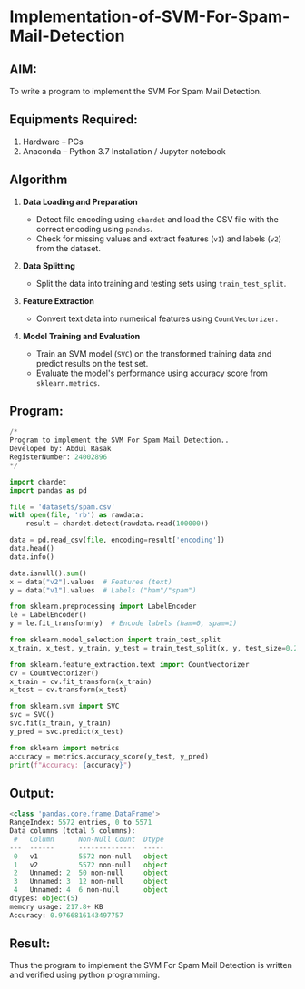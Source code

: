 # Implementation-of-SVM-For-Spam-Mail-Detection

## AIM:
To write a program to implement the SVM For Spam Mail Detection.

## Equipments Required:
1. Hardware – PCs
2. Anaconda – Python 3.7 Installation / Jupyter notebook

## Algorithm
1. **Data Loading and Preparation**  
   - Detect file encoding using `chardet` and load the CSV file with the correct encoding using `pandas`.  
   - Check for missing values and extract features (`v1`) and labels (`v2`) from the dataset.

2. **Data Splitting**  
   - Split the data into training and testing sets using `train_test_split`.

3. **Feature Extraction**  
   - Convert text data into numerical features using `CountVectorizer`.

4. **Model Training and Evaluation**  
   - Train an SVM model (`SVC`) on the transformed training data and predict results on the test set.  
   - Evaluate the model's performance using accuracy score from `sklearn.metrics`.

## Program:
```python
/*
Program to implement the SVM For Spam Mail Detection..
Developed by: Abdul Rasak 
RegisterNumber: 24002896
*/

import chardet
import pandas as pd

file = 'datasets/spam.csv'
with open(file, 'rb') as rawdata:
    result = chardet.detect(rawdata.read(100000))

data = pd.read_csv(file, encoding=result['encoding'])
data.head()
data.info()

data.isnull().sum()
x = data["v2"].values  # Features (text)
y = data["v1"].values  # Labels ("ham"/"spam")

from sklearn.preprocessing import LabelEncoder
le = LabelEncoder()
y = le.fit_transform(y)  # Encode labels (ham=0, spam=1)

from sklearn.model_selection import train_test_split
x_train, x_test, y_train, y_test = train_test_split(x, y, test_size=0.2, random_state=0)

from sklearn.feature_extraction.text import CountVectorizer
cv = CountVectorizer()
x_train = cv.fit_transform(x_train)
x_test = cv.transform(x_test)

from sklearn.svm import SVC
svc = SVC()
svc.fit(x_train, y_train)
y_pred = svc.predict(x_test)

from sklearn import metrics
accuracy = metrics.accuracy_score(y_test, y_pred)
print(f"Accuracy: {accuracy}")

```

## Output:
```python
<class 'pandas.core.frame.DataFrame'>
RangeIndex: 5572 entries, 0 to 5571
Data columns (total 5 columns):
 #   Column      Non-Null Count  Dtype 
---  ------      --------------  ----- 
 0   v1          5572 non-null   object
 1   v2          5572 non-null   object
 2   Unnamed: 2  50 non-null     object
 3   Unnamed: 3  12 non-null     object
 4   Unnamed: 4  6 non-null      object
dtypes: object(5)
memory usage: 217.8+ KB
Accuracy: 0.9766816143497757
```


## Result:
Thus the program to implement the SVM For Spam Mail Detection is written and verified using python programming.
